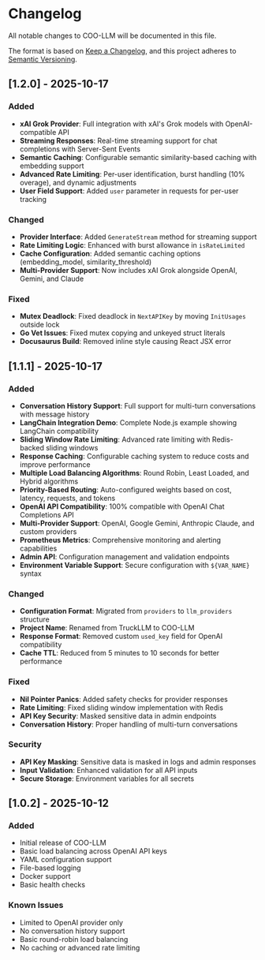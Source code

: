 # Changelog

All notable changes to COO-LLM will be documented in this file.

The format is based on [Keep a Changelog](https://keepachangelog.com/en/1.0.0/),
and this project adheres to [Semantic Versioning](https://semver.org/spec/v2.0.0.html).

## [1.2.0] - 2025-10-17

### Added
- **xAI Grok Provider**: Full integration with xAI's Grok models with OpenAI-compatible API
- **Streaming Responses**: Real-time streaming support for chat completions with Server-Sent Events
- **Semantic Caching**: Configurable semantic similarity-based caching with embedding support
- **Advanced Rate Limiting**: Per-user identification, burst handling (10% overage), and dynamic adjustments
- **User Field Support**: Added `user` parameter in requests for per-user tracking

### Changed
- **Provider Interface**: Added `GenerateStream` method for streaming support
- **Rate Limiting Logic**: Enhanced with burst allowance in `isRateLimited`
- **Cache Configuration**: Added semantic caching options (embedding_model, similarity_threshold)
- **Multi-Provider Support**: Now includes xAI Grok alongside OpenAI, Gemini, and Claude

### Fixed
- **Mutex Deadlock**: Fixed deadlock in `NextAPIKey` by moving `InitUsages` outside lock
- **Go Vet Issues**: Fixed mutex copying and unkeyed struct literals
- **Docusaurus Build**: Removed inline style causing React JSX error

## [1.1.1] - 2025-10-17

### Added
- **Conversation History Support**: Full support for multi-turn conversations with message history
- **LangChain Integration Demo**: Complete Node.js example showing LangChain compatibility
- **Sliding Window Rate Limiting**: Advanced rate limiting with Redis-backed sliding windows
- **Response Caching**: Configurable caching system to reduce costs and improve performance
- **Multiple Load Balancing Algorithms**: Round Robin, Least Loaded, and Hybrid algorithms
- **Priority-Based Routing**: Auto-configured weights based on cost, latency, requests, and tokens
- **OpenAI API Compatibility**: 100% compatible with OpenAI Chat Completions API
- **Multi-Provider Support**: OpenAI, Google Gemini, Anthropic Claude, and custom providers
- **Prometheus Metrics**: Comprehensive monitoring and alerting capabilities
- **Admin API**: Configuration management and validation endpoints
- **Environment Variable Support**: Secure configuration with `${VAR_NAME}` syntax

### Changed
- **Configuration Format**: Migrated from `providers` to `llm_providers` structure
- **Project Name**: Renamed from TruckLLM to COO-LLM
- **Response Format**: Removed custom `used_key` field for OpenAI compatibility
- **Cache TTL**: Reduced from 5 minutes to 10 seconds for better performance

### Fixed
- **Nil Pointer Panics**: Added safety checks for provider responses
- **Rate Limiting**: Fixed sliding window implementation with Redis
- **API Key Security**: Masked sensitive data in admin endpoints
- **Conversation History**: Proper handling of multi-turn conversations

### Security
- **API Key Masking**: Sensitive data is masked in logs and admin responses
- **Input Validation**: Enhanced validation for all API inputs
- **Secure Storage**: Environment variables for all secrets

## [1.0.2] - 2025-10-12

### Added
- Initial release of COO-LLM
- Basic load balancing across OpenAI API keys
- YAML configuration support
- File-based logging
- Docker support
- Basic health checks

### Known Issues
- Limited to OpenAI provider only
- No conversation history support
- Basic round-robin load balancing
- No caching or advanced rate limiting